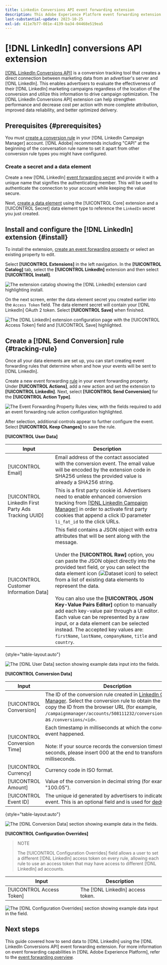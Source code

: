```yaml
---
title: Linkedin Conversions API event forwarding extension
description: This Adobe Experience Platform event forwarding extension allows you to measure the performance of your Linkedin marketing campaign.
last-substantial-update: 2023-10-25
exl-id: 411e7b77-081e-4139-ba34-04468e519ea5
---
```

# [!DNL LinkedIn] conversions API extension

[[!DNL LinkedIn Conversions API]](https://learn.microsoft.com/en-us/linkedin/marketing/integrations/ads-reporting/conversions-api) is a conversion tracking tool that creates a direct connection between marketing data from an advertiser's server and [!DNL LinkedIn]. This enables advertisers to evaluate the effectiveness of their [!DNL LinkedIn] marketing campaigns regardless of the location of the conversion and utilize this information to drive campaign optimization. The [!DNL LinkedIn Conversions API] extension can help strengthen performance and decrease cost per action with more complete attribution, improved data reliability, and better optimized delivery.

## Prerequisites {#prerequisites}

You must [create a conversion rule](https://www.linkedin.com/help/lms/answer/a1657171) in your [!DNL LinkedIn Campaign Manager] account. [!DNL Adobe] recommends including "CAPI" at the beginning of the conversation rule name to set it apart from other conversion rule types you might have configured.

### Create a secret and a data element

Create a new [!DNL LinkedIn] [event forwarding secret](../../../ui/event-forwarding/secrets.md) and provide it with a unique name that signifies the authenticating member. This will be used to authenticate the connection to your account while keeping the value secure.

Next, [create a data element](../../../ui/managing-resources/data-elements.md#create-a-data-element) using the [!UICONTROL Core] extension and a [!UICONTROL Secret] data element type to reference the `LinkedIn` secret you just created.

## Install and configure the [!DNL LinkedIn] extension {#install}

To install the extension, [create an event forwarding property](../../../ui/event-forwarding/overview.md#properties) or select an existing property to edit.

Select **[!UICONTROL Extensions]** in the left navigation. In the **[!UICONTROL Catalog]** tab, select the **[!UICONTROL LinkedIn]** extension and then select **[!UICONTROL Install]**.

![The extension catalog showing the [!DNL LinkedIn] extension card highlighting install.](../../../images/extensions/server/linkedin/install-extension.png)

On the next screen, enter the data element secret you created earlier into the `Access Token` field. The data element secret will contain your [!DNL LinkedIn] OAuth 2 token. Select **[!UICONTROL Save]** when finished.

![The [!DNL LinkedIn] extension configuration page with the [!UICONTROL Access Token] field and [!UICONTROL Save] highlighted.](../../../images/extensions/server/linkedin/configure-extension.png)

## Create a [!DNL Send Conversion] rule {#tracking-rule}

Once all your data elements are set up, you can start creating event forwarding rules that determine when and how your events will be sent to [!DNL LinkedIn].

Create a new event forwarding [rule](../../../ui/managing-resources/rules.md) in your event forwarding property. Under **[!UICONTROL Actions]**, add a new action and set the extension to **[!UICONTROL LinkedIn]**. Next, select **[!UICONTROL Send Conversion]** for the **[!UICONTROL Action Type]**.

![The Event Forwarding Property Rules view, with the fields required to add an event forwarding rule action configuration highlighted.](../../../images/extensions/server/linkedin/linkedin-event-action.png)

After selection, additional controls appear to further configure the event. Select **[!UICONTROL Keep Changes]** to save the rule.

**[!UICONTROL User Data]**

| Input | Description |
| --- | --- |
| [!UICONTROL Email] | Email address of the contact associated with the conversion event. The email value will be encoded by the extension code in SHA256 unless the provided value is already a SHA256 string. |
| [!UICONTROL LinkedIn First Party Ads Tracking UUID] | This is a first party cookie id. Advertisers need to enable enhanced conversion tracking from [[!DNL LinkedIn Campaign Manager]](https://www.linkedin.com/help/lms/answer/a423304/enable-first-party-cookies-on-a-linkedin-insight-tag) in order to activate first party cookies that append a click ID parameter `li_fat_id` to the click URLs. |
| [!UICONTROL Customer Information Data] | This field contains a JSON object with extra attributes that will be sent along with the message.<br><br>Under the **[!UICONTROL Raw]** option, you can paste the JSON object directly into the provided text field, or you can select the data element icon (![Dataset icon](../../../images/extensions/server/aws/data-element-icon.png)) to select from a list of existing data elements to represent the data.<br><br>You can also use the **[!UICONTROL JSON Key-Value Pairs Editor]** option to manually add each key-value pair through a UI editor. Each value can be represented by a raw input, or a data element can be selected instead. The accepted key values are: `firstName`, `lastName`, `companyName`, `title` and `country`. |

{style="table-layout:auto"}

![The [!DNL User Data] section showing example data input into the fields.](../../../images/extensions/server/linkedin/configure-extension-user-data.png)

**[!UICONTROL Conversion Data]**

| Input | Description |
| --- | --- |
| [!UICONTROL Conversion] | The ID of the conversion rule created in [LinkedIn Campaign Manager](https://www.linkedin.com/help/lms/answer/a1657171). Select the conversion rule to obtain the ID, then copy the ID from the browser URL (for example, `/campaignmanager/accounts/508111232/conversions/15588877`) as `/conversions/<id>`. |
| [!UICONTROL Conversion Time] | Each timestamp in milliseconds at which the conversion event happened. <br><br> Note: If your source records the conversion timestamp in seconds, please insert 000 at the end to transform it to milliseconds. |
| [!UICONTROL Currency] | Currency code in ISO format. |
| [!UICONTROL Amount] | Value of the conversion in decimal string (for example, "100.05"). |
| [!UICONTROL Event ID] | The unique id generated by advertisers to indicate each event. This is an optional field and is used for [deduplication](https://learn.microsoft.com/en-us/linkedin/marketing/conversions/deduplication?view=li-lms-2024-02). |

{style="table-layout:auto"}

![The [!DNL Conversion Data] section showing example data in the fields.](../../../images/extensions/server/linkedin/configure-extension-conversions-data.png)

**[!UICONTROL Configuration Overrides]**

>NOTE
>
>The [!UICONTROL Configuration Overrides] field allows a user to set a different [!DNL LinkedIn] access token on every rule, allowing each rule to use an access token that may have access to different [!DNL LinkedIn] ad accounts.

| Input | Description |
| --- | --- |
| [!UICONTROL Access Token] | The [!DNL LinkedIn] access token. |

![The [!DNL Configuration Overrides] section showing example data input in the field.](../../../images/extensions/server/linkedin/configure-extension-configuration-override.png)

## Next steps

This guide covered how to send data to [!DNL LinkedIn] using the [!DNL LinkedIn Conversions API] event forwarding extension. For more information on event forwarding capabilities in [!DNL Adobe Experience Platform], refer to the [event forwarding overview](../../../ui/event-forwarding/overview.md).

